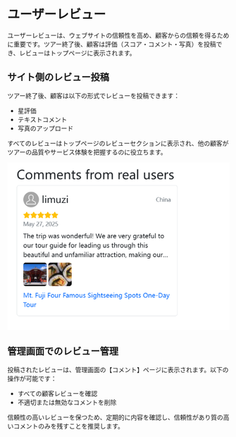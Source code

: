 # ユーザーレビュー

ユーザーレビューは、ウェブサイトの信頼性を高め、顧客からの信頼を得るために重要です。ツアー終了後、顧客は評価（スコア・コメント・写真）を投稿でき、レビューはトップページに表示されます。

## サイト側のレビュー投稿

ツアー終了後、顧客は以下の形式でレビューを投稿できます：

- 星評価  
- テキストコメント  
- 写真のアップロード  

すべてのレビューはトップページのレビューセクションに表示され、他の顧客がツアーの品質やサービス体験を把握するのに役立ちます。

![レビュー](images/Comments.jpg)

## 管理画面でのレビュー管理

投稿されたレビューは、管理画面の【コメント】ページに表示されます。以下の操作が可能です：

- すべての顧客レビューを確認  
- 不適切または無効なコメントを削除  

信頼性の高いレビューを保つため、定期的に内容を確認し、信頼性があり質の高いコメントのみを残すことを推奨します。
